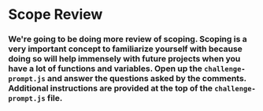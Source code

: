 # Scope Review #

### We're going to be doing more review of scoping. Scoping is a very important concept to familiarize yourself with because doing so will help immensely with future projects when you have a lot of functions and variables. Open up the `challenge-prompt.js` and answer the questions asked by the comments. Additional instructions are provided at the top of the `challenge-prompt.js` file. ###